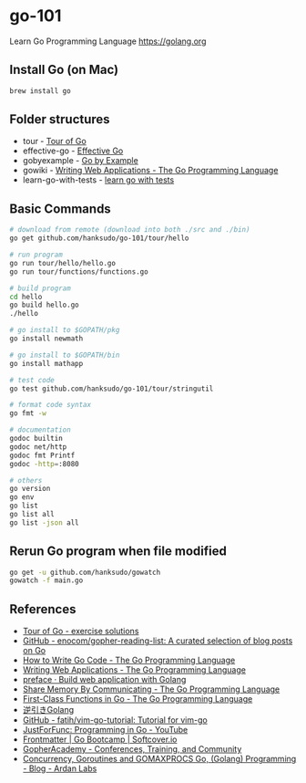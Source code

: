 # go-101

Learn Go Programming Language <https://golang.org>

## Install Go (on Mac)

```bash
brew install go
```

## Folder structures

  - tour - [Tour of Go](http://tour.golang.org/)
  - effective-go - [Effective Go](http://golang.org/doc/effective_go.html)
  - gobyexample - [Go by Example](https://gobyexample.com/)
  - gowiki - [Writing Web Applications - The Go Programming Language](https://golang.org/doc/articles/wiki/)
  - learn-go-with-tests - [learn go with tests](https://quii.gitbook.io/learn-go-with-tests/)

## Basic Commands

```bash
# download from remote (download into both ./src and ./bin)
go get github.com/hanksudo/go-101/tour/hello

# run program
go run tour/hello/hello.go
go run tour/functions/functions.go

# build program
cd hello
go build hello.go
./hello

# go install to $GOPATH/pkg
go install newmath

# go install to $GOPATH/bin
go install mathapp

# test code
go test github.com/hanksudo/go-101/tour/stringutil

# format code syntax
go fmt -w

# documentation
godoc builtin
godoc net/http
godoc fmt Printf
godoc -http=:8080

# others
go version
go env
go list
go list all
go list -json all
```

## Rerun Go program when file modified

```bash
go get -u github.com/hanksudo/gowatch
gowatch -f main.go
```

## References

- [Tour of Go - exercise solutions](https://github.com/golang/tour/tree/master/solutions)
- [GitHub - enocom/gopher-reading-list: A curated selection of blog posts on Go](https://github.com/enocom/gopher-reading-list)
- [How to Write Go Code - The Go Programming Language](http://golang.org/doc/code.html)
- [Writing Web Applications - The Go Programming Language](http://golang.org/doc/articles/wiki/)
- [preface · Build web application with Golang](https://astaxie.gitbooks.io/build-web-application-with-golang/content/en/preface.html)
- [Share Memory By Communicating - The Go Programming Language](http://golang.org/doc/codewalk/sharemem/)
- [First-Class Functions in Go - The Go Programming Language](http://golang.org/doc/codewalk/functions/)
- [逆引きGolang](http://ashitani.jp/golangtips/index.html)
- [GitHub - fatih/vim-go-tutorial: Tutorial for vim-go](https://github.com/fatih/vim-go-tutorial)
- [JustForFunc: Programming in Go - YouTube](https://www.youtube.com/channel/UC_BzFbxG2za3bp5NRRRXJSw)
- [Frontmatter | Go Bootcamp |  Softcover.io](http://www.golangbootcamp.com/book/)
- [GopherAcademy - Conferences, Training, and Community](https://www.gopheracademy.com/)
- [Concurrency, Goroutines and GOMAXPROCS Go, (Golang) Programming - Blog - Ardan Labs](https://www.ardanlabs.com/blog/2014/01/concurrency-goroutines-and-gomaxprocs.html)